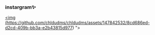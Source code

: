 ### instargram✨ 
<a href="QR "><img (https://github.com/chldudms/chldudms/assets/147842532/8cd686ed-d2cd-409b-bb3a-e2b43815d977)
"></a>
<div align="center">
<div align="center">

  
</div>
</div>
<!--
**chldudms/chldudms** is a ✨ _special_ ✨ repository because its `README.md` (this file) appears on your GitHub profile.

Here are some ideas to get you started:

- 🔭 I’m currently working on ...
- 🌱 I’m currently learning ...
- 👯 I’m looking to collaborate on ...
- 🤔 I’m looking for help with ...
- 💬 Ask me about ...
- 📫 How to reach me: ...
- 😄 Pronouns: ...
- ⚡ Fun fact: ...
-->
